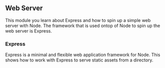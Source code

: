 ## Web Server

This module you learn about Express and how to spin up a simple web server with Node. The framework that is used ontop of Node to spin up the web server is Express. 

### Express
Express is a minimal and flexible web application framework for Node. This shows how to work with Express to serve static assets from a directory.